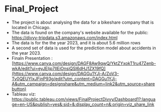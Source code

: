 # Final_Project
- The project is about analysing the data for a bikeshare company that is located in Chicago.
- The data is found on the company's website available for the public: https://divvy-tripdata.s3.amazonaws.com/index.html
- The data is for the the year 2023, and it is about 5.6 million rows
- A second set of data is used for the prediction model about accidents in the year 2023.
- Finaln Presentation : [https://www.canva.com/design/DAGF8Aw9qwQ/YktZYxokT1ru47Zenb-wkA/edit?ui=eyJEIjp7IlEiOnsiQSI6dHJ1ZX19fQ](https://www.canva.com/design/DAGGu1YJj-A/ZoV3-Tv0QEUYIxJFjnP93g/edit?utm_content=DAGGu1YJj-A&utm_campaign=designshare&utm_medium=link2&utm_source=sharebutton)
- Tableau viz: https://public.tableau.com/views/FinalProjectDivvy/Dashboard1?:language=en-US&publish=yes&:sid=&:display_count=n&:origin=viz_share_link
